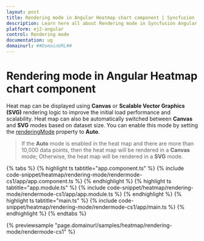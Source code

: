 ```yaml
---
layout: post
title: Rendering mode in Angular Heatmap chart component | Syncfusion
description: Learn here all about Rendering mode in Syncfusion Angular Heatmap chart component of Syncfusion Essential JS 2 and more.
platform: ej2-angular
control: Rendering mode 
documentation: ug
domainurl: ##DomainURL##
---
```


# Rendering mode in Angular Heatmap chart component

Heat map can be displayed using **Canvas** or **Scalable Vector Graphics (SVG)** rendering logic to improve the initial load performance and scalability. Heat map can also be automatically switched between **Canvas** and **SVG** modes based on dataset size. You can enable this mode by setting the [renderingMode](https://ej2.syncfusion.com/angular/documentation/api/heatmap/#renderingmode) property to **Auto**.

> If the **Auto** mode is enabled in the heat map and there are more than 10,000 data points, then the heat map will be rendered in a **Canvas** mode; Otherwise, the heat map will be rendered in a **SVG** mode.

{% tabs %}
{% highlight ts tabtitle="app.component.ts" %}
{% include code-snippet/heatmap/rendering-mode/rendermode-cs1/app/app.component.ts %}
{% endhighlight %}
{% highlight ts tabtitle="app.module.ts" %}
{% include code-snippet/heatmap/rendering-mode/rendermode-cs1/app/app.module.ts %}
{% endhighlight %}
{% highlight ts tabtitle="main.ts" %}
{% include code-snippet/heatmap/rendering-mode/rendermode-cs1/app/main.ts %}
{% endhighlight %}
{% endtabs %}
  
{% previewsample "page.domainurl/samples/heatmap/rendering-mode/rendermode-cs1" %}